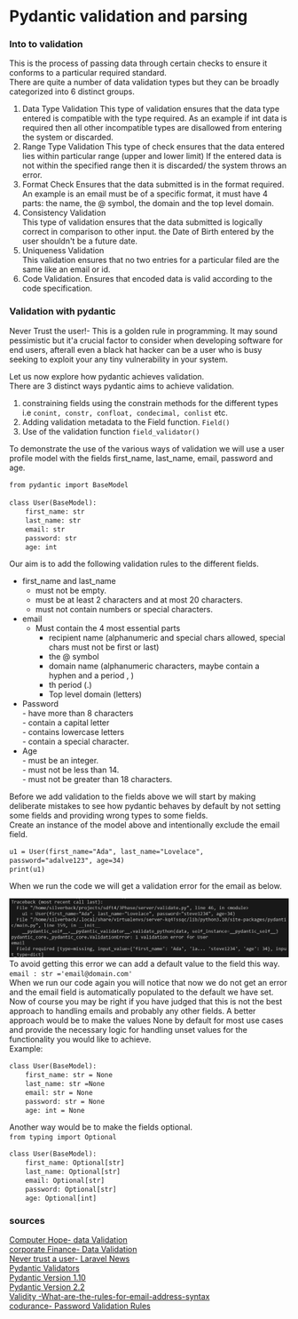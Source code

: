 # Pydantic validation and parsing   

### Into to validation  
This is the process of passing data through certain checks to ensure it conforms to a particular required standard.     
There are quite a number of data validation types but they can be broadly categorized into 6 distinct groups.   
1. Data Type Validation
This type of validation ensures that the data type entered is compatible with the type required. As an example if int data is required then all other incompatible types are disallowed from entering the system or discarded. 
2. Range Type Validation 
This type of check ensures that the data entered lies within particular range (upper and lower limit) If the entered data is not within the specified range then it is discarded/ the system throws an error.   
3. Format Check 
Ensures that the data submitted is in the format required. An example is an email must be of a specific format, it must have 4 parts: the name, the @ symbol, the domain and the top level domain.  
4. Consistency Validation   
This type of validation ensures that the data submitted is logically correct in comparison to other input. the Date of Birth entered by the user shouldn't be a future date.    
5. Uniqueness Validation    
This validation ensures that no two entries for a particular filed are the same like an email or id.    
6. Code Validation. 
Ensures that encoded data is valid according to the code specification.    

### Validation with pydantic    

Never Trust the user!- This is a golden rule in programming. It may sound pessimistic but it'a crucial factor to consider when developing software for end users, afterall even a black hat hacker can be a user who is busy seeking to exploit your any tiny vulnerability in your system.     

Let us now explore how pydantic achieves validation.    
There are 3 distinct ways pydantic aims to achieve validation.  
1. constraining fields using the constrain methods for the different types i.e `conint, constr, confloat, condecimal, conlist` etc.   
2. Adding validation metadata to the Field function. `Field()`    
3. Use of the validation function ` field_validator() `  

To demonstrate the use of the various ways of validation we will use a user profile model with the fields first_name, last_name, email, password and age.   

```
from pydantic import BaseModel

class User(BaseModel):
    first_name: str
    last_name: str
    email: str
    password: str
    age: int

```
Our aim is to add the following validation rules to the different fields.     
- first_name and last_name  
     - must not be empty.   
     - must be at least 2 characters and at most 20 characters.   
     - must not contain numbers or special characters.  
- email     
    - Must contain the 4 most essential parts  
        - recipient name (alphanumeric and special chars allowed, special chars must not be first or last)
        - the @ symbol
        - domain name (alphanumeric characters, maybe contain a hyphen and a period , )
        - th period (.) 
        - Top level domain (letters) 
- Password  
        - have more than 8 characters   
        - contain a capital letter   
        - contains lowercase letters    
        - contain a special character.   
- Age   
        - must be an integer.   
        - must not be less than 14.     
        - must not be greater than 18 characters.   

    
Before we add validation to the fields above we will start by making deliberate mistakes to see how pydantic behaves by default by not setting some fields and providing wrong types to some fields.    
Create an instance of the model above and intentionally exclude the email field. 
```    
u1 = User(first_name="Ada", last_name="Lovelace", password="adalve123", age=34)
print(u1)
```
When we run the code we will get a validation error for the email as below.    

![Email Validation Pydantic](./enail%20validation%20error%20Pydatic.png)    
To avoid getting this error we can add a default value to the field this way.   
`email : str ='email@domain.com' `  
When we run our code again you will notice that now we do not get an error and the email field is automatically populated to the default we have set. Now of course you may be right if you have judged that this is not the best approach to handling emails and probably any other fields. A better approach would be to make the values None by default for most use cases and provide the necessary logic for handling unset values for the functionality you would like to achieve.    
Example:
```
class User(BaseModel):
    first_name: str = None
    last_name: str =None
    email: str = None
    password: str = None
    age: int = None

```
Another way would be to make the fields optional.  
` from typing import Optional `     
```
class User(BaseModel):
    first_name: Optional[str] 
    last_name: Optional[str] 
    email: Optional[str] 
    password: Optional[str] 
    age: Optional[int] 
```     



### sources 

[Computer Hope- data Validation](https://www.computerhope.com/jargon/d/datavali.htm)   
[corporate Finance- Data Validation](https://corporatefinanceinstitute.com/resources/data-science/data-validation/)  
[Never trust a user- Laravel News](https://laravel-news.com/never-trust-your-users)     
[Pydantic Validators](https://docs.pydantic.dev/latest/usage/validators/)     
[Pydantic Version 1.10](https://docs.pydantic.dev/1.10/)       
[Pydantic Version 2.2](https://docs.pydantic.dev/latest/)   
[Validity -What-are-the-rules-for-email-address-syntax](https://knowledge.validity.com/hc/en-us/articles/220560587-What-are-the-rules-for-email-address-syntax-)    
[codurance- Password Validation Rules](https://www.codurance.com/katas/password-validation)         
